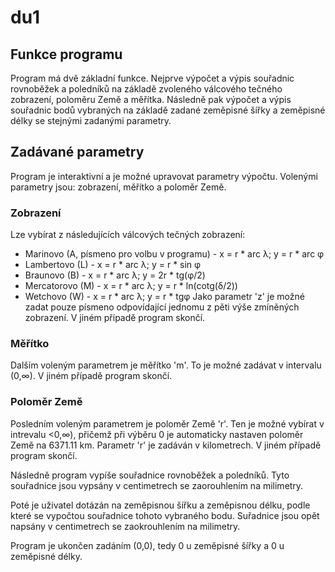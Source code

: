 # du1

## Funkce programu
Program má dvě základní funkce. Nejprve výpočet a výpis souřadnic rovnoběžek a poledníků na základě zvoleného válcového tečného zobrazení,
poloměru Země a měřítka. Následně pak výpočet a výpis souřadnic bodů vybraných na základě zadané zeměpisné šířky a zeměpisné délky
se stejnými zadanými parametry.

## Zadávané parametry
Program je interaktivní a je možné upravovat parametry výpočtu. Volenými parametry jsou: zobrazení, měřítko a poloměr Země.

### Zobrazení
Lze vybírat z následujících válcových tečných zobrazení:
- Marinovo (A, písmeno pro volbu v programu) - x = r * arc λ; y = r * arc φ
- Lambertovo (L) - x = r * arc λ; y = r * sin φ
- Braunovo (B) - x = r * arc λ; y = 2r * tg(φ/2)
- Mercatorovo (M) - x = r * arc λ; y = r * ln(cotg(δ/2))
- Wetchovo (W) - x = r * arc λ; y = r * tgφ
Jako parametr 'z' je možné zadat pouze písmeno odpovídající jednomu z pěti výše zmíněných zobrazení. V jiném případě program skončí.

### Měřítko
Dalším voleným parametrem je měřítko 'm'. To je možné zadávat v intervalu (0,∞). V jiném případě program skončí.

### Poloměr Země
Posledním voleným parametrem je poloměr Země 'r'. Ten je možné vybírat v intrevalu <0,∞), přičemž při výběru 0 je automaticky nastaven
poloměr Země na 6371.11 km. Parametr 'r' je zadáván v kilometrech. V jiném případě program skončí.

Následně program vypíše souřadnice rovnoběžek a poledníků. Tyto souřadnice jsou vypsány v centimetrech se zaorouhlením na milimetry.

Poté je uživatel dotázán na zeměpisnou šířku a zeměpisnou délku, podle které se vypočtou souřadnice tohoto vybraného bodu. Suřadnice jsou
opět napsány v centimetrech se zaokrouhlením na milimetry.

Program je ukončen zadáním (0,0), tedy 0 u zeměpisné šířky a 0 u zeměpisné délky.
